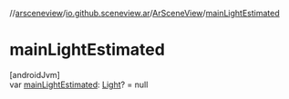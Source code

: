 //[arsceneview](../../../index.md)/[io.github.sceneview.ar](../index.md)/[ArSceneView](index.md)/[mainLightEstimated](main-light-estimated.md)

# mainLightEstimated

[androidJvm]\
var [mainLightEstimated](main-light-estimated.md): [Light](../../../../sceneview/io.github.sceneview.light/-light/index.md)? = null
